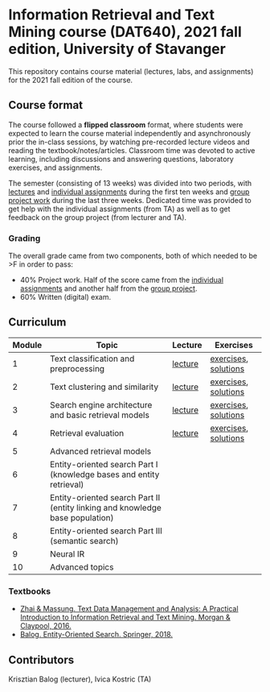 # Information Retrieval and Text Mining course (DAT640), 2021 fall edition, University of Stavanger

This repository contains course material (lectures, labs, and assignments) for the 2021 fall edition of the course.

## Course format

The course followed a **flipped classroom** format, where students were expected to learn the course material independently and asynchronously prior the in-class sessions, by watching pre-recorded lecture videos and reading the textbook/notes/articles.  Classroom time was devoted to active learning, including discussions and answering questions, laboratory exercises, and assignments.

The semester (consisting of 13 weeks) was divided into two periods, with [lectures](lectures/) and [individual assignments](assignments/) during the first ten weeks and [group project work](project/) during the last three weeks.
Dedicated time was provided to get help with the individual assignments (from TA) as well as to get feedback on the group project (from lecturer and TA).

### Grading

The overall grade came from two components, both of which needed to be >F in order to pass:

  * 40% Project work. Half of the score came from the [individual assignments](assignments/) and another half from the [group project](project/).
  * 60% Written (digital) exam.


## Curriculum

| **Module** | **Topic** | **Lecture** | **Exercises** |
| -- | -- | -- | -- |
| 1 | Text classification and preprocessing | [lecture](lectures/L1) | [exercises](exercises/E1), [solutions](solutions/E1) |
| 2 | Text clustering and similarity | [lecture](lectures/L2) | [exercises](exercises/E2), [solutions](solutions/E2) |
| 3 | Search engine architecture and basic retrieval models | [lecture](lectures/L3) | [exercises](exercises/E3), [solutions](solutions/E3) |
| 4 | Retrieval evaluation | [lecture](lectures/L4) | [exercises](exercises/E4), [solutions](solutions/E4) |
| 5 | Advanced retrieval models | | |
| 6 | Entity-oriented search Part I (knowledge bases and entity retrieval) | | |
| 7 | Entity-oriented search Part II (entity linking and knowledge base population) | | |
| 8 | Entity-oriented search Part III (semantic search) | | |
| 9 | Neural IR | | |
| 10 | Advanced topics | | |

### Textbooks

  * [Zhai & Massung. Text Data Management and Analysis: A Practical Introduction to Information Retrieval and Text Mining.  Morgan & Claypool, 2016.](https://dl.acm.org/doi/book/10.1145/2915031)
  * [Balog. Entity-Oriented Search. Springer, 2018.](https://eos-book.org/)

## Contributors

Krisztian Balog (lecturer), Ivica Kostric (TA)
